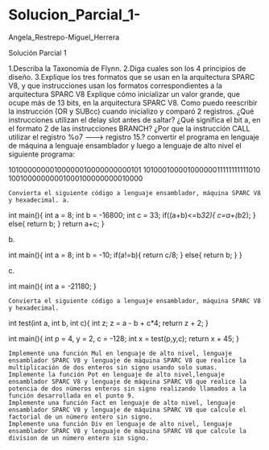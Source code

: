 # Solucion_Parcial_1-
Angela_Restrepo-Miguel_Herrera

Solución Parcial 1


   1.Describa la Taxonomía de Flynn.
   2.Diga cuales son los 4 principios de diseño.
   3.Explique los tres formatos que se usan en la arquitectura SPARC V8, y que instrucciones usan los formatos correspondientes         a la arquitectura SPARC V8
    Explique cómo inicializar un valor grande, que ocupe más de 13 bits, en la arquitectura SPARC V8.
    Como puedo reescribir la instrucción (OR y SUBcc) cuando inicializo y comparó 2 registros.
    ¿Qué instrucciones utilizan el delay slot antes de saltar?
    ¿Qué significa el bit a, en el formato 2 de las instrucciones BRANCH?
    ¿Por que la instrucción CALL utilizar el registro %o7 ---> registro 15.?
    convertir el programa en lenguaje de máquina a lenguaje ensamblador y luego a lenguaje de alto nivel el siguiente programa:

10100000000100000010000000000101
10100010000100000011111111111010
10010000000001000100000000010000

    Convierta el siguiente código a lenguaje ensamblador, máquina SPARC V8 y hexadecimal. a.

int main(){
int a = 8;
int b = -16800;
int c = 33; 
if((a+b)<=b*32){
	c=a+(b*2);
   }
else{
   return b;
}
   return a+c;
}

b.

int main(){
   int a = 8;
   int b = -10;
   if(a!=b){
   	return c/8;
}
else{
   return b;
}
}

c.

int main(){
   int a = -21180;
}

    Convierta el siguiente código a lenguaje ensamblador, máquina SPARC V8 y hexadecimal.

int test(int a, int b, int c){
   int z;
   z = a - b + c*4;
   return z + 2;
}

int main(){
   int p = 4, y = 2, c = -128;
   int x = test(p,y,c);
   return x + 45;
}

    Implemente una función Mul en lenguaje de alto nivel, lenguaje ensamblador SPARC V8 y lenguaje de máquina SPARC V8 que realice la multiplicación de dos enteros sin signo usando solo sumas.
    Implemente la función Pot en lenguaje de alto nivel,lenguaje ensamblador SPARC V8 y lenguaje de máquina SPARC V8 que realice la potencia de dos números enteros sin signo realizando llamados a la función desarrollada en el punto 9.
    Implemente una función Fact en lenguaje de alto nivel, lenguaje ensamblador SPARC V8 y lenguaje de máquina SPARC V8 que calcule el factorial de un número entero sin signo.
    Implemente una función Div en lenguaje de alto nivel, lenguaje ensamblador SPARC V8 y lenguaje de máquina SPARC V8 que calcule la division de un número entero sin signo.

